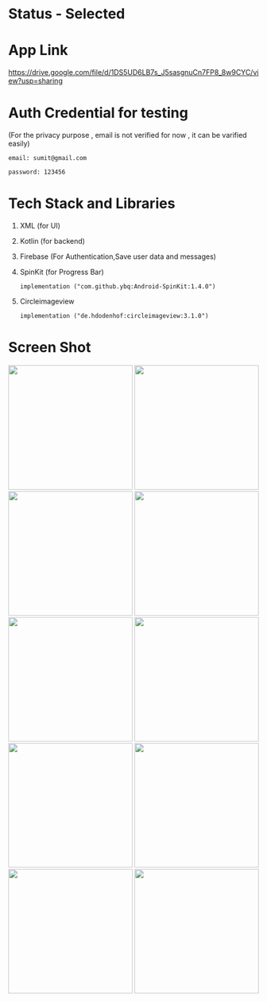 # Status - Selected

# App Link
https://drive.google.com/file/d/1DS5UD6LB7s_J5sasgnuCn7FP8_8w9CYC/view?usp=sharing

# Auth Credential for testing
(For the privacy purpose , email is not verified for now , it can be varified easily)

`email: sumit@gmail.com`

`password: 123456`

# Tech Stack and Libraries

1. XML (for UI)
2. Kotlin (for backend)
3. Firebase (For Authentication,Save user data and messages)
4. SpinKit (for Progress Bar)
 
   `implementation ("com.github.ybq:Android-SpinKit:1.4.0")`

5. Circleimageview

   `implementation ("de.hdodenhof:circleimageview:3.1.0")`

# Screen Shot
<img src="https://github.com/DevP-ai/Let-s-Talk/assets/107491760/0666513e-3292-4ed7-b8b0-00c21b3f7f81" width="250">

<img src="https://github.com/DevP-ai/Let-s-Talk/assets/107491760/7134ee66-9587-4249-b0ae-08c1e5655f3e" width="250">

<img src="https://github.com/DevP-ai/Let-s-Talk/assets/107491760/861439a5-ba14-4b12-965b-5813c5634437" width ="250">

<img src="https://github.com/DevP-ai/Let-s-Talk/assets/107491760/a3f44ec9-e090-4d69-bf3a-d5e65c497529" width = "250">

<img src="https://github.com/DevP-ai/Let-s-Talk/assets/107491760/69be9988-3eea-47ef-968c-38085c87b08b" width = "250">

<img src ="https://github.com/DevP-ai/Let-s-Talk/assets/107491760/94129992-cd77-471e-9d35-87585dcd5bd5" width="250">

<img src="https://github.com/DevP-ai/Let-s-Talk/assets/107491760/9cecc5e8-6575-4170-b7c3-cfb98866a008" width="250">

<img src="https://github.com/DevP-ai/Let-s-Talk/assets/107491760/54765777-ee69-43d2-873a-71aad0c24e03" width = "250">

<img src="https://github.com/DevP-ai/Let-s-Talk/assets/107491760/8087f366-a106-4452-b315-85a965578c2f" width ="250">

<img src="https://github.com/DevP-ai/Let-s-Talk/assets/107491760/8dd0228e-2d1b-442c-8026-c6bf4467a948" width="250">

